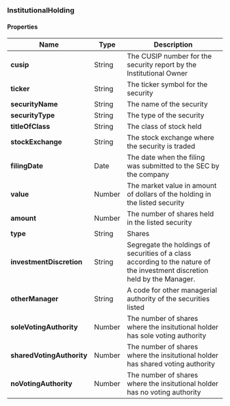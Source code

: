 
[//]: # (CLASS:InstitutionalHolding)

[//]: # (KIND:object)

### InstitutionalHolding

#### Properties

[//]: # (START_DEFINITION)

Name | Type | Description
------------ | ------------- | -------------
**cusip** | String | The CUSIP number for the security report by the Institutional Owner &nbsp;
**ticker** | String | The ticker symbol for the security &nbsp;
**securityName** | String | The name of the security &nbsp;
**securityType** | String | The type of the security &nbsp;
**titleOfClass** | String | The class of stock held &nbsp;
**stockExchange** | String | The stock exchange where the security is traded &nbsp;
**filingDate** | Date | The date when the filing was submitted to the SEC by the company &nbsp;
**value** | Number | The market value in amount of dollars of the holding in the listed security &nbsp;
**amount** | Number | The number of shares held in the listed security &nbsp;
**type** | String | Shares &nbsp;
**investmentDiscretion** | String | Segregate the holdings of securities of a class according to the nature of the investment discretion held by the Manager. &nbsp;
**otherManager** | String | A code for other managerial authority of the securities listed &nbsp;
**soleVotingAuthority** | Number | The number of shares where the insitutional holder has sole voting authority &nbsp;
**sharedVotingAuthority** | Number | The number of shares where the insitutional holder has shared voting authority &nbsp;
**noVotingAuthority** | Number | The number of shares where the insitutional holder has no voting authority &nbsp;

[//]: # (END_DEFINITION)





